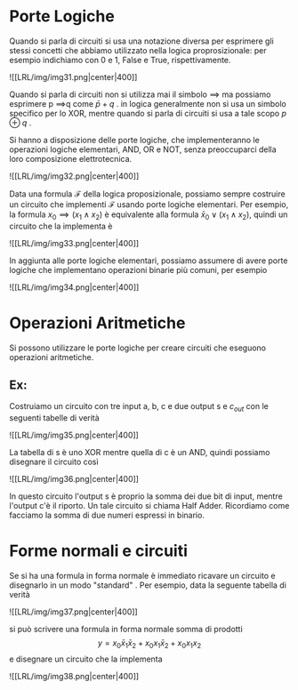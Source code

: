 # Porte Logiche

Quando si parla di circuiti si usa una notazione diversa per esprimere gli stessi concetti che abbiamo utilizzato nella logica proprosizionale: per esempio indichiamo con 0 e 1, False e True, rispettivamente.

![[LRL/img/img31.png|center|400]]



Quando si parla di circuiti non si utilizza mai il simbolo $\implies$ ma possiamo esprimere p $\implies$q come $\bar{p}+q$ .
in logica generalmente non si usa un simbolo specifico per lo XOR, mentre quando si parla di circuiti si usa a tale scopo $p\oplus q$ .

Si hanno a disposizione delle porte logiche, che implementeranno le operazioni logiche elementari, AND, OR e NOT, senza preoccuparci della loro composizione elettrotecnica.

![[LRL/img/img32.png|center|400]]

Data una formula $\mathcal F$ della logica proposizionale, possiamo sempre costruire un circuito che implementi  $\mathcal F$ usando porte logiche elementari. Per esempio, la formula $x_{0}\implies(x_{1}\land x_2)$ è equivalente alla formula $\bar x_{0}\lor(x_{1}\land x_2)$, quindi un circuito che la implementa è 

![[LRL/img/img33.png|center|400]]

In aggiunta alle porte logiche elementari, possiamo assumere di avere porte logiche che implementano operazioni binarie più comuni, per esempio

![[LRL/img/img34.png|center|400]]

# Operazioni Aritmetiche

Si possono utilizzare le porte logiche per creare circuiti che eseguono operazioni aritmetiche.
## Ex: 
Costruiamo un circuito con tre input a, b, c e due output s e $c_{out}$ con le seguenti tabelle di verità 

![[LRL/img/img35.png|center|400]]

La tabella di s è uno XOR mentre quella di c è un AND, quindi possiamo disegnare il circuito così

![[LRL/img/img36.png|center|400]]

In questo circuito l'output s è proprio la somma dei due bit di input, mentre l'output c'è il riporto. Un tale circuito si chiama Half Adder.
Ricordiamo come facciamo la somma di due numeri espressi in binario.

# Forme normali e circuiti

Se si ha una formula in forma normale è immediato ricavare un circuito e disegnarlo in un modo "standard" . Per esempio, data la seguente tabella di verità

![[LRL/img/img37.png|center|400]]

si può scrivere una formula in forma normale somma di prodotti $$y = x_{0}\bar x_{1} \bar x_{2} +x_{0} x_{1} \bar x_{2} + x_{0} x_{1} x_{2}$$ 
e disegnare un circuito che la implementa

![[LRL/img/img38.png|center|400]]


